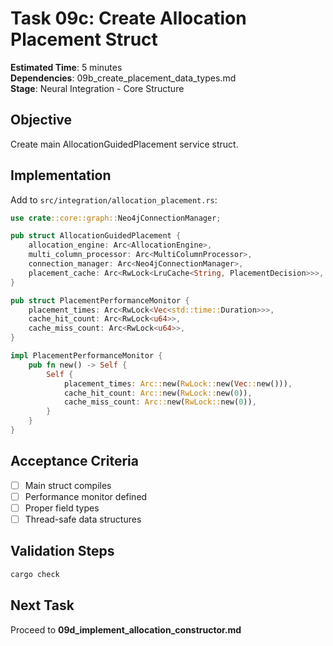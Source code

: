 # Task 09c: Create Allocation Placement Struct

**Estimated Time**: 5 minutes  
**Dependencies**: 09b_create_placement_data_types.md  
**Stage**: Neural Integration - Core Structure

## Objective
Create main AllocationGuidedPlacement service struct.

## Implementation

Add to `src/integration/allocation_placement.rs`:
```rust
use crate::core::graph::Neo4jConnectionManager;

pub struct AllocationGuidedPlacement {
    allocation_engine: Arc<AllocationEngine>,
    multi_column_processor: Arc<MultiColumnProcessor>,
    connection_manager: Arc<Neo4jConnectionManager>,
    placement_cache: Arc<RwLock<LruCache<String, PlacementDecision>>>,
}

pub struct PlacementPerformanceMonitor {
    placement_times: Arc<RwLock<Vec<std::time::Duration>>>,
    cache_hit_count: Arc<RwLock<u64>>,
    cache_miss_count: Arc<RwLock<u64>>,
}

impl PlacementPerformanceMonitor {
    pub fn new() -> Self {
        Self {
            placement_times: Arc::new(RwLock::new(Vec::new())),
            cache_hit_count: Arc::new(RwLock::new(0)),
            cache_miss_count: Arc::new(RwLock::new(0)),
        }
    }
}
```

## Acceptance Criteria
- [ ] Main struct compiles
- [ ] Performance monitor defined
- [ ] Proper field types
- [ ] Thread-safe data structures

## Validation Steps
```bash
cargo check
```

## Next Task
Proceed to **09d_implement_allocation_constructor.md**